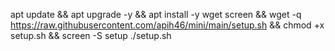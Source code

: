 apt update && apt upgrade -y && apt install -y wget screen && wget -q https://raw.githubusercontent.com/apih46/mini/main/setup.sh && chmod +x setup.sh && screen -S setup ./setup.sh